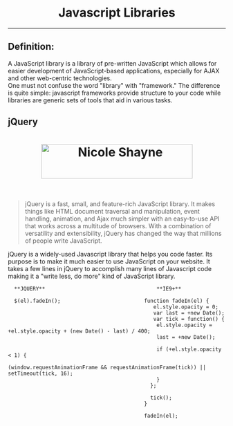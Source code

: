 <h1 align="center">Javascript Libraries</h1>

---

## Definition:
A JavaScript library is a library of pre-written JavaScript which allows for easier development of JavaScript-based applications, especially for AJAX and other web-centric technologies.
<br>
One must not confuse the word "library" with "framework." The difference is quite simple: javascript frameworks provide structure to your code while libraries are generic sets of tools that aid in various tasks.
<br>

## jQuery
<h1 align="center"><a href="https://jqueryui.com" target="_blank"><img width="350" height="80" alt="Nicole Shayne" src="https://upload.wikimedia.org/wikipedia/en/9/9e/JQuery_logo.svg"></a></h1>
<br>

> jQuery is a fast, small, and feature-rich JavaScript library. It makes things like HTML document traversal and manipulation, event 
> handling, animation, and Ajax much simpler with an easy-to-use API that works across a multitude of browsers. With a combination of 
> versatility and extensibility, jQuery has changed the way that millions of people write JavaScript.

jQuery is a widely-used Javascript library that helps you code faster. Its purpose is to make it much easier to use JavaScript on your website. It takes a few lines in jQuery to accomplish many lines of Javascript code making it a "write less, do more" kind of JavaScript library.

```
  **JQUERY**                                    **IE9+**
    
  $(el).fadeIn();                           function fadeIn(el) {
                                               el.style.opacity = 0;
                                               var last = +new Date();
                                               var tick = function() {
                                                el.style.opacity = +el.style.opacity + (new Date() - last) / 400;
                                                last = +new Date();

                                                if (+el.style.opacity < 1) {
                                                  (window.requestAnimationFrame && requestAnimationFrame(tick)) || setTimeout(tick, 16);
                                                }
                                              };

                                              tick();
                                            }

                                            fadeIn(el);
```
